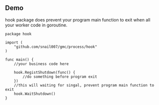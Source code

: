 ## Demo 

hook package does prevent your program main function to exit when all your worker code in goroutine.

```golang
package hook

import (
	"github.com/snail007/gmc/process/hook"
)

func main() {
	//your business code here
	
	hook.RegistShutdown(func() {
		//do something before program exit
    })
    //this will waiting for singal, prevent program main function to exit
	hook.WaitShutdown()
}
```
